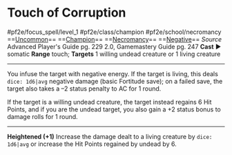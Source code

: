 # Touch of Corruption
#pf2e/focus_spell/level_1 #pf2e/class/champion #pf2e/school/necromancy 
==[Uncommon](../../../rules/traits/uncommon.md)== ==[Champion](../../../rules/traits/champion.md)== ==[Necromancy](../../../rules/traits/necromancy.md)== ==[Negative](../../../rules/traits/negative.md)==
*Source* Advanced Player's Guide pg. 229 2.0, Gamemastery Guide pg. 247
**Cast** ► somatic
**Range** touch; **Targets** 1 willing undead creature or 1 living creature

---
You infuse the target with negative energy. If the target is living, this deals `dice: 1d6|avg` negative damage (basic Fortitude save); on a failed save, the target also takes a –2 status penalty to AC for 1 round.

If the target is a willing undead creature, the target instead regains 6 Hit Points, and if you are the undead target, you also gain a +2 status bonus to damage rolls for 1 round.

<hr>

**Heightened (+1)** Increase the damage dealt to a living creature by `dice: 1d6|avg` or increase the Hit Points regained by undead by 6.